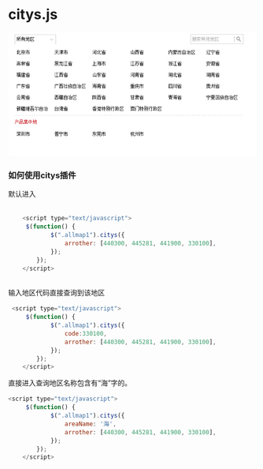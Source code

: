 citys.js 
===
![](https://raw.githubusercontent.com/wwwalexzengnet/tabCitys/master/img/donghua.gif)

### 如何使用citys插件

默认进入

```javascript

    <script type="text/javascript">
     $(function() {
            $(".allmap1").citys({
                arrother: [440300, 445281, 441900, 330100],
            });
        });
    </script>
    
```

输入地区代码直接查询到该地区

```javascript
 <script type="text/javascript">
     $(function() {
            $(".allmap1").citys({
                code:330100,
                arrother: [440300, 445281, 441900, 330100],
            });
        });
    </script>
```

直接进入查询地区名称包含有“海”字的。

```javascript
<script type="text/javascript">
     $(function() {
            $(".allmap1").citys({
                areaName: '海',
                arrother: [440300, 445281, 441900, 330100],
            });
        });
    </script>
```

